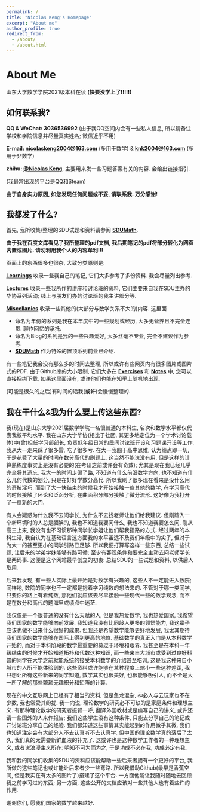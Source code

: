 ```yaml
---
permalink: /
title: "Nicolas Keng's Homepage"
excerpt: "About me"
author_profile: true
redirect_from: 
  - /about/
  - /about.html
---
```


About Me
======

山东大学数学学院2021级本科在读 **(快要没学上了!!!!!)**

## 如何联系我? 

**QQ & WeChat: 3036536992** (由于我QQ空间内会有一些私人信息, 所以请备注学校和学院信息并尽量真实姓名; 微信近乎不用)

**E-mail: nicolaskeng2004@163.com** (多用于数学) & **knk2004@163.com** (多用于非数学)

**zhihu: [@Nicolas Keng](https://www.zhihu.com/people/nicolas-keng)**, 主要用来发一些习题答案有关的内容. 会给出链接指引. 

(我最常出现的平台是QQ和Steam)

**由于自身实力原因, 如您发现任何问题或不妥, 请联系我. 万分感谢!**

## 我都发了什么? 

首先, 我所收集/整理的SDU试题和资料请参阅 **[SDUMath](https://nicolaskeng.github.io/miscellanies/SDUMath-Exams)**. 

**由于我在百度文库看见了我所整理的pdf文档, 我后期笔记的pdf将部分转化为网页内置或图片. 请勿利用我个人的内容牟利!!!**

页面上的东西很多也很杂, 大致分类原则是: 

**[Learnings](https://nicolaskeng.github.io/learnings/)** 收录一些我自己的笔记, 它们大多参考了多份资料. 我会尽量列出参考.

**[Lectures](https://nicolaskeng.github.io/lectures/)** 收录一些我所作的讲座和讨论班的资料, 它们主要来自我在SDU主办的华协系列活动; 线上与朋友们办的讨论班的我主讲部分等.

**[Miscellanies](https://nicolaskeng.github.io/miscellanies/)** 收录一些其他的(大部分与数学关系不大的)内容. 这里面
    
  - 命名为年份的系列是我在本年度中的一些规划或经历, 大多无营养且不完全连贯. 聊作回忆的承托.
  - 命名为Blog的系列是我的一些兴趣爱好, 大多丝毫不专业, 完全不建议作为参考. 
  - **[SDUMath](https://nicolaskeng.github.io/miscellanies/SDUMath-Exams)** 作为特殊的置顶系列前业已介绍.

有一些笔记我会没有那么多的时间去整理, 所以或许有些网页内有很多图片或图片式的PDF. 由于Github库的大小限制, 它们大多在 **[Exercises](https://github.com/NicolasKeng/Exercises)** 和 **[Notes](https://github.com/NicolasKeng/Notes)** 中, 您可以直接捆绑下载. 如果这里面没有, 或许他们也能在知乎上随机地出现.

(可能是很久的之后)有时间的话我(**或许**)会慢慢整理的. 

## 我在干什么&我为什么要上传这些东西?

我(现在)是山东大学2021届数学学院一名很普通的本科生, 名次和数学水平都仅代表我校平均水平. 
我在山东大学华协(相比于社团, 其更多地定位为一个学术讨论载体)中(曾)担任学习部部长, 负责低年级日常的民间讨论班开设和习题课开设等工作. 
我从大一走来踩了很多雷, 吃了很多亏. 
在大一我囿于高中思维, 认为绩点即一切, 于是花费了大量的时间在数分高代的刷题上. 
这当然不能说没有用, 但是这样的计算熟练度事实上是没有必要的(在考研之前或许会有奇效); 尤其是现在我已经几乎完全将其遗忘. 
我大一的时间走偏了路, 不知道有什么前沿数学方向, 也不知道有什么几何代数的划分, 只是在好好学数分高代. 
所以我刷了很多现在看来是没什么用的奇技淫巧. 
而到了大一快结束的时候我才开始接触一些其他的数学, 在学习高代的时候接触了环论和泛函分析, 在曲面积分部分接触了微分流形. 
这好像为我打开了一扇新的大门. 

有人会疑惑为什么我不去问学长, 为什么不去找老师让他们给我建议. 
但刚踏入一个新环境时的人总是腼腆的, 我也不知道我要问什么, 我也不知道我要怎么问, 刚从高三上来, 我没有也不习惯那种问学长学姐让他们帮我指路的方式. 
经过两年的本科生活, 我自认为在基础语言这方面我的水平虽远不及我们年级中的尖子, 但对于为大一的甚至更小的同学引路已足够. 
所以我便打算写这样一些东西, 总结一些试题, 让后来的学弟学妹能够有路可循; 至少有客观条件和要完全主动去问老师学长是两码事.
这便是这个网站最早创立的初衷: 总结SDU的一些试题和资料, 以供后人取用.

后来我发现, 有一些人实际上最开始是对数学有兴趣的, 这些人不一定能进入数院; 同样地, 数院的同学也不一定都是抱着学习纯数的想法来的. 
不管对于哪一类同学, 只要你的路上有着纯数, 那他们就应该去尽早接触一些现代一些的数学观念, 而不是在数分和高代的题海里或绩点中迷茫. 

我仅仅是一个很普通的没有什么天赋的人, 但是我热爱数学, 我也热爱国家, 我希望我们国家的数学能够向前发展. 
我知道我没有比同龄人更多的领悟能力, 我这辈子应该也做不出来什么很好的成果. 
但我还是希望数学能够更好地发展, 我尤其期待我们国家的数学能够在国际上得到更高的地位. 
基础数学的真正入门是从本科数学开始的, 而对于本科阶段的数学最重要的莫过于环境和眼界. 
我甚至是在本科一年级结束的时候才开始知道拓扑和代数这种知识, 而一些来自大城市或受到过良好科普的同学在大学之前就能系统的接受本科数学的介绍甚至培训, 这是我这种来自小城市的人所不能体验到的. 
这些资料或许能够在某种程度上缩小一些这种差距, 我只想让所有这些新来的同学知道, 数学其实也很美好, 也很能够吸引人, 而不全是大一所了解的那些繁琐无趣积分和矩阵的计算. 

现在的中文互联网上已经有了相当的资料, 但是鱼龙混杂, 神必人与云玩家也不在少数, 我也常受其纷扰. 
我一向说, 理论数学的研究必不可缺的是家庭条件和理想主义. 
有那种理论数学的研究者振臂一呼, 翻译外国教材或是编写自己的讲义, 或许还请一些国外的人来作报告; 我们这些学生没有这种条件, 只能去分享自己的笔记或开讨论班分享自己的经验. 
我们都知道这些事情其实能起到的作用微乎其微, 我们也知道注定会有大部分人不去认真听不去认真学. 
但中国的理论数学真的落后了太久, 我们真的太需要新鲜血液的补充了. 
这或许也是这种数学工作者的一种理想主义, 或者说浪漫主义所在: 明知不可为而为之, 于是功成不必在我, 功成必定有我. 

我和我的同学们收集的SDU的资料应该能帮助一些后来者拥有一个更好的平台, 我所做的这些笔记也或许能让后来者少一些弯路.
所以我借助Github(最早是香蕉空间, 但是我实在有太多的图片了)搭建了这个平台.
一方面他能让我随时随地去回顾我之前学习过的东西; 另一方面, 这些公开的文档应该对一些其他人也有着些许的作用. 

谢谢你们, 愿我们国家的数学越来越好.





